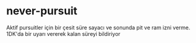 # never-pursuit
Aktif pursuitler için bir çesit süre sayacı ve sonunda pit ve ram izni verme. 1DK'da bir uyarı vererek kalan süreyi bildiriyor
